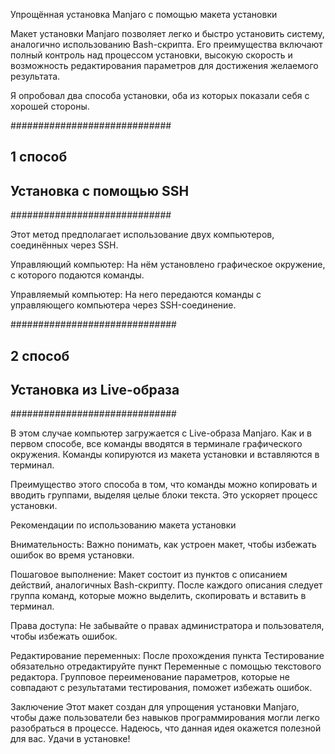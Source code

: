 Упрощённая установка Manjaro с помощью макета установки

Макет установки Manjaro позволяет легко и быстро установить систему, аналогично использованию Bash-скрипта. Его преимущества включают полный контроль над процессом установки, высокую скорость и возможность редактирования параметров для достижения желаемого результата.

Я опробовал два способа установки, оба из которых показали себя с хорошей стороны.


#############################
##       1 способ          ##
## Установка c помощью SSH ##
#############################

Этот метод предполагает использование двух компьютеров, соединённых через SSH.

Управляющий компьютер: На нём установлено графическое окружение, с которого подаются команды.

Управляемый компьютер: На него передаются команды с управляющего компьютера через SSH-соединение.


##############################
##        2 способ          ##
## Установка из Live-образа ##
##############################

В этом случае компьютер загружается с Live-образа Manjaro. Как и в первом способе, все команды вводятся в терминале графического окружения. Команды копируются из макета установки и вставляются в терминал.

Преимущество этого способа в том, что команды можно копировать и вводить группами, выделяя целые блоки текста. Это ускоряет процесс установки.

Рекомендации по использованию макета установки

Внимательность: Важно понимать, как устроен макет, чтобы избежать ошибок во время установки.

Пошаговое выполнение: Макет состоит из пунктов с описанием действий, аналогичных Bash-скрипту. После каждого описания следует группа команд, которые можно выделить, скопировать и вставить в терминал.

Права доступа: Не забывайте о правах администратора и пользователя, чтобы избежать ошибок.

Редактирование переменных: После прохождения пункта Тестирование обязательно отредактируйте пункт Переменные с помощью текстового редактора. Групповое переименование параметров, которые не совпадают с результатами тестирования, поможет избежать ошибок.

Заключение
Этот макет создан для упрощения установки Manjaro, чтобы даже пользователи без навыков программирования могли легко разобраться в процессе. Надеюсь, что данная идея окажется полезной для вас. Удачи в установке!




